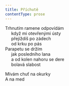 ```yaml
---
title: Příchutě
contentType: prose
---
```


<section>

Trhnutím ramene odpovídám  
     když mi otevřenými ústy  
     přejíždíš po zádech  
     od krku po pás  
Parapetu se držím  
     jak posledního lana  
     a od kolen nahoru se dere  
     bolavá slabost

</section>

<section>

Mívám chuť na okurky  
A na med

</section>
